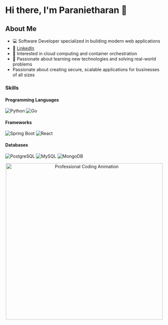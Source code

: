 # Hi there, I'm Paranietharan 👋

## About Me
- 💻 Software Developer specialized in building modern web applications
- 🔗 [LinkedIn](https://linkedin.com/in/paranietharan-palasuntharam)
- 🚀 Interested in cloud computing and container orchestration
- 🌱 Passionate about learning new technologies and solving real-world problems
- Passionate about creating secure, scalable applications for businesses of all sizes

### Skills

#### Programming Languages
![Python](https://img.shields.io/badge/Python-3776AB?style=flat&logo=python&logoColor=white)
![Go](https://img.shields.io/badge/Go-00ADD8?style=flat&logo=go&logoColor=white)

#### Frameworks
![Spring Boot](https://img.shields.io/badge/Spring_Boot-6DB33F?style=flat&logo=springboot&logoColor=white)
![React](https://img.shields.io/badge/React-61DAFB?style=flat&logo=react&logoColor=white)

#### Databases
![PostgreSQL](https://img.shields.io/badge/PostgreSQL-316192?style=flat&logo=postgresql&logoColor=white)
![MySQL](https://img.shields.io/badge/MySQL-00f?style=flat&logo=mysql&logoColor=white)
![MongoDB](https://img.shields.io/badge/MongoDB-47A248?style=flat&logo=mongodb&logoColor=white)

<div align="center">
  <img src="https://raw.githubusercontent.com/paranietharan/paranietharan/main/professional-animation.svg" alt="Professional Coding Animation" width="500" />
</div>